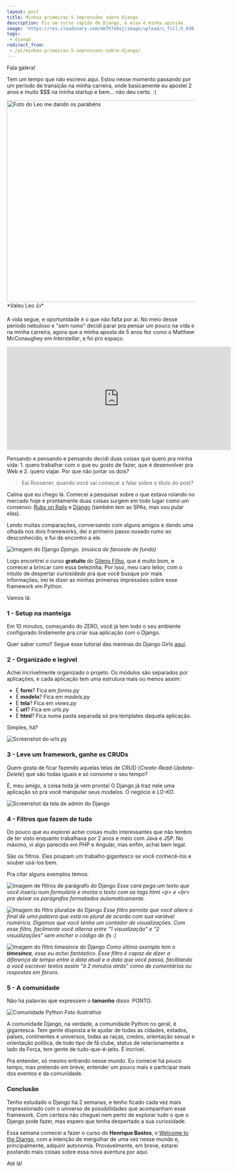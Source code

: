 ```yaml
---
layout: post
title: Minhas primeiras 5 impressões sobre Django
description: Fiz um curso rápido de Django, e essa é minha opinião.
image: 'https://res.cloudinary.com/dm7h7e8xj/image/upload/c_fill,h_630,w_1200/v1501101216/django-1024x576_xi2qq9.jpg'
tags:
 - django
redirect_from:
 - /pt/minhas-primeiras-5-impressoes-sobre-django/
---
```


Fala galera!

Tem um tempo que não escrevo aqui. Estou nesse momento passando por um período de transição na minha carreira, onde basicamente eu apostei 2 anos e muito $$$ na minha startup e bem... não deu certo. :(

<img src="http://www.rossener.com/wp-content/uploads/2017/05/you-failed.jpg" alt="Foto do Leo me dando os parabéns" width="540" />
*Valeu Leo 👍*

A vida segue, e oportunidade é o que não falta por aí. No meio desse período nebuloso e "sem rumo" decidi parar pra pensar um pouco na vida e na minha carreira, agora que a minha aposta de 5 anos fez como o Matthew McConaughey em *Interstellar*, e foi pro espaço.

<center><iframe class="giphy-embed" src="https://giphy.com/embed/u4ywyvuQZbzag" width="600" height="277" frameborder="0" allowfullscreen="allowfullscreen"></iframe></center>

Pensando e pensando e pensando decidi duas coisas que quero pra minha vida: 1. quero trabalhar com o que eu gosto de fazer, que é desenvolver pra Web e 2. quero viajar. Por que não juntar os dois?

> Eaí Rossener, quando você vai começar a falar sobre o título do post?

Calma que eu chego lá. Comecei a pesquisar sobre o que estava rolando no mercado hoje e prontamente duas coisas surgem em todo lugar como um consenso: <a href="http://rubyonrails.org/" target="_blank">Ruby on Rails</a> e <a href="https://www.djangoproject.com/" target="_blank">Django</a> (também tem as SPAs, mas vou pular elas).

Lendo muitas comparações, conversando com alguns amigos e dando uma olhada nos dois frameworks, dei o primeiro passo ousado rumo ao desconhecido, e fui de encontro a ele.

![Imagem do Django](http://res.cloudinary.com/dm7h7e8xj/image/upload/v1501101216/django-1024x576_xi2qq9.jpg)
*Django. (música de faroeste de fundo)*

Logo encontrei o curso **gratuito** do <a href="https://www.udemy.com/python-3-na-web-com-django-basico-intermediario/learn/v4/overview" target="_blank">Gileno Filho</a>, que é muito bom, e comecei a brincar com essa belezinha. Por isso, meu caro leitor, com o intuito de despertar *curiosidade* pra que você busque por mais informações, irei te dizer as minhas primeiras impressões sobre esse framework em Python.

Vamos lá:

### 1 - Setup na manteiga

Em 10 minutos, começando do ZERO, você já tem todo o seu ambiente configurado lindamente pra criar sua aplicação com o Django.

Quer saber como? Segue esse tutorial das meninas do Django Girls <a href="https://tutorial.djangogirls.org/pt/django_installation/" target="_blank">aqui</a>.

### 2 - Organizado e legível

Achei incrivelmente organizado o projeto. Os módulos são separados por aplicações, e cada aplicação tem uma estrutura mais ou menos assim:

 - É **form**? Fica em *forms.py*
 - É **modelo**? Fica em *models.py*
 - É **tela**? Fica em *views.py*
 - É **url**? Fica em *urls.py*
 - É **html**? Fica numa pasta separada só pra templates daquela aplicação.

Simples, hã?

![Screenshot do urls.py](http://res.cloudinary.com/dm7h7e8xj/image/upload/v1501101482/Screen-Shot-2017-05-11-at-7.57.23-PM-1024x725_mkxqjb.png)

### 3 - Leve um framework, ganhe os CRUDs

Quem gosta de ficar fazendo aquelas telas de CRUD (*Create-Read-Update-Delete*) que são todas iguais e só consome o seu tempo?

É, meu amigo, a coisa toda já vem pronta! O Django já traz nele uma aplicação só pra você manipular seus modelos. O negócio é *LO-KO*.

![Screenshot da tela de admin do Django](http://res.cloudinary.com/dm7h7e8xj/image/upload/v1501101516/django-admin_qjkqsa.png)

### 4 - Filtros que fazem de tudo

Do pouco que eu explorei achei coisas muito interessantes que não lembro de ter visto enquanto trabalhava por 2 anos e meio com Java e JSP. No máximo, vi algo parecido em PHP e Angular, mas enfim, achei bem legal.

São os filtros. Eles poupam um trabalho gigantesco se você conhecê-los e souber usá-los bem.

Pra citar alguns exemplos temos:

![Imagem de filtros de parágrafo do Django](http://res.cloudinary.com/dm7h7e8xj/image/upload/v1501101548/filtros-django_qxbf51.png)
*Esse cara pega um texto que você inseriu num formulário e monta o texto com as tags html &lt;p&gt; e &lt;br&gt; pra deixar os parágrafos formatados automaticamente.*

![Imagem do filtro pluralize do Django](http://res.cloudinary.com/dm7h7e8xj/image/upload/v1501101632/filtro2_pjurss.png)
*Esse filtro permite que você altere o final de uma palavra que está no plural de acordo com sua variável numérica. Digamos que você tenha um contador de visualizações. Com esse filtro, facilmente você alterna entre "1 visualização" e "2 visualizações" sem encher o código de ifs :)*

![Imagem do filtro timesince do Django](http://res.cloudinary.com/dm7h7e8xj/image/upload/v1501101706/filtro3_tyvzgd.png)
*Como último exemplo tem o **timesince**, esse eu achei fantástico. Esse filtro é capaz de dizer a diferença de tempo entre a data atual e a data que você passa, facilitando a você escrever textos assim "à 2 minutos atrás" como de comentários ou respostas em fóruns.*

### 5 - A comunidade

Não há palavras que expressem o <strong>tamanho</strong> disso. PONTO.

![Comunidade Python](http://res.cloudinary.com/dm7h7e8xj/image/upload/v1501101809/comunidade_esnapp.jpg)
*Foto ilustrativa*

A comunidade Django, na verdade, a comunidade Python no geral, é gigantesca. Tem gente disposta a te ajudar de todas as cidades, estados, países, continentes e universos, todas as raças, credos, orientação sexual e orientação política, de todo tipo de fã clube, status de relacionamento e lado da Força, tem gente de tudo-que-é-jeito. É incrível.

Pra entender, só mesmo entrando nesse mundo. Eu comecei há pouco tempo, mas pretendo em breve, entender um pouco mais e participar mais dos eventos e da comunidade.

### Conclusão

Tenho estudado o Django há 2 semanas, e tenho ficado cada vez mais impressionado com o universo de possibilidades que acompanham esse framework. Com certeza não cheguei nem perto de explorar tudo o que o Django pode fazer, mas espero que tenha despertado a sua curiosidade.

Essa semana comecei a fazer o curso do **Henrique Bastos**, o <a href="http://welcometothedjango.com.br" target="_blank">Welcome to the Django</a>, com a intenção de mergulhar de uma vez nesse mundo e, principalmente, adquirir autonomia. Provavelmente, em breve, estarei postando mais coisas sobre essa nova aventura por aqui.

Até lá!
